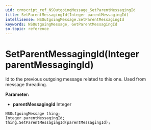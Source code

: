 ```yaml
---
uid: crmscript_ref_NSOutgoingMessage_SetParentMessagingId
title: SetParentMessagingId(Integer parentMessagingId)
intellisense: NSOutgoingMessage.SetParentMessagingId
keywords: NSOutgoingMessage, GetParentMessagingId
so.topic: reference
---
```


# SetParentMessagingId(Integer parentMessagingId)

Id to the previous outgoing message related to this one. Used from message threading.

**Parameter:** 
* **parentMessagingId** Integer

```crmscript
NSOutgoingMessage thing;
Integer parentMessagingId;
thing.SetParentMessagingId(parentMessagingId);
```

